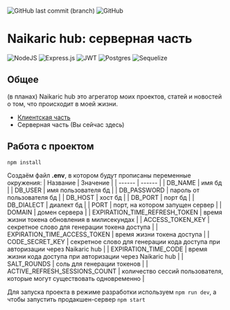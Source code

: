 ![GitHub last commit (branch)](https://img.shields.io/github/last-commit/Naikaric/naikaric-hub-backend/master?style=plastic) ![GitHub](https://img.shields.io/github/license/Naikaric/naikaric-hub-backend)

# Naikaric hub: серверная часть
![NodeJS](https://img.shields.io/badge/node.js-6DA55F?style=for-the-badge&logo=node.js&logoColor=white) ![Express.js](https://img.shields.io/badge/express.js-%23404d59.svg?style=for-the-badge&logo=express&logoColor=%2361DAFB) ![JWT](https://img.shields.io/badge/JWT-black?style=for-the-badge&logo=JSON%20web%20tokens) ![Postgres](https://img.shields.io/badge/postgres-%23316192.svg?style=for-the-badge&logo=postgresql&logoColor=white) ![Sequelize](https://img.shields.io/badge/Sequelize-52B0E7?style=for-the-badge&logo=Sequelize&logoColor=white)

## Общее
(в планах) Naikaric hub это агрегатор моих проектов, статей и новостей о том, что происходит в моей жизни.

- [Клиентская часть](https://github.com/Naikaric/naikaric-hub-frontend)
- Серверная часть (Вы сейчас здесь)

## Работа с проектом
```sh
npm install
```

Создаём файл **.env**, в котором будут прописаны переменные окружения:
| Название | Значение |
| ------ | ------ |
| DB_NAME | имя бд |
| DB_USER | имя пользователя бд |
| DB_PASSWORD | пароль от пользователя бд |
| DB_HOST | хост бд |
| DB_PORT | порт бд |
| DB_DIALECT | диалект бд |
| PORT | порт, на котором запущен сервер |
| DOMAIN | домен сервера |
| EXPIRATION_TIME_REFRESH_TOKEN | время жизни токена обновления в милисекундах |
| ACCESS_TOKEN_KEY | секретное слово для генерации токена доступа |
| EXPIRATION_TIME_ACCESS_TOKEN | время жизни токена доступа |
| CODE_SECRET_KEY | секретное слово для генерации кода доступа при авторизации через Naikaric hub |
| EXPIRATION_TIME_CODE | время жизни кода доступа при авторизации через Naikaric hub |
| SALT_ROUNDS | соль для генерации токенов |
| ACTIVE_REFRESH_SESSIONS_COUNT | количество сессий пользователя, которые могут существовать одновременно |

Для запуска проекта в режиме разработки используем `npm run dev`, а чтобы запустить продакшен-сервер `npm start`
